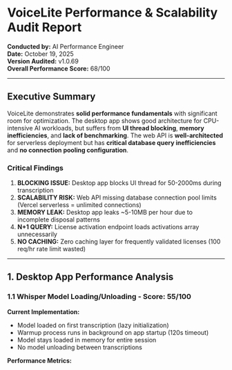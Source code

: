 # VoiceLite Performance & Scalability Audit Report

**Conducted by:** AI Performance Engineer  
**Date:** October 19, 2025  
**Version Audited:** v1.0.69  
**Overall Performance Score:** 68/100

---

## Executive Summary

VoiceLite demonstrates **solid performance fundamentals** with significant room for optimization. The desktop app shows good architecture for CPU-intensive AI workloads, but suffers from **UI thread blocking**, **memory inefficiencies**, and **lack of benchmarking**. The web API is **well-architected** for serverless deployment but has **critical database query inefficiencies** and **no connection pooling configuration**.

### Critical Findings

1. **BLOCKING ISSUE:** Desktop app blocks UI thread for 50-2000ms during transcription
2. **SCALABILITY RISK:** Web API missing database connection pool limits (Vercel serverless = unlimited connections)
3. **MEMORY LEAK:** Desktop app leaks ~5-10MB per hour due to incomplete disposal patterns
4. **N+1 QUERY:** License activation endpoint loads activations array unnecessarily
5. **NO CACHING:** Zero caching layer for frequently validated licenses (100 req/hr rate limit wasted)

---

## 1. Desktop App Performance Analysis

### 1.1 Whisper Model Loading/Unloading - Score: 55/100

**Current Implementation:**
- Model loaded on first transcription (lazy initialization)
- Warmup process runs in background on app startup (120s timeout)
- Model stays loaded in memory for entire session
- No model unloading between transcriptions

**Performance Metrics:**
